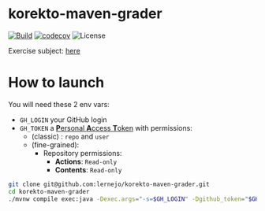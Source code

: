 # korekto-maven-grader

[![Build](https://github.com/lernejo/korekto-maven-grader/actions/workflows/build.yml/badge.svg)](https://github.com/lernejo/korekto-maven-grader/actions)
[![codecov](https://codecov.io/gh/lernejo/korekto-maven-grader/branch/main/graph/badge.svg?token=54UDXWVNBU)](https://codecov.io/gh/lernejo/korekto-maven-grader)
![License](https://img.shields.io/badge/License-Elastic_License_v2-blue)

Exercise subject: [here](EXERCISE_fr.adoc)

# How to launch
You will need these 2 env vars:
* `GH_LOGIN` your GitHub login
* `GH_TOKEN` a [**P**ersonal **A**ccess **T**oken](https://docs.github.com/en/authentication/keeping-your-account-and-data-secure/managing-your-personal-access-tokens#creating-a-personal-access-token-classic) with permissions:
    * (classic) : `repo` and `user`
    * (fine-grained):
        * Repository permissions:
            * **Actions**: `Read-only`
            * **Contents**: `Read-only`

```bash
git clone git@github.com:lernejo/korekto-maven-grader.git
cd korekto-maven-grader
./mvnw compile exec:java -Dexec.args="-s=$GH_LOGIN" -Dgithub_token="$GH_TOKEN"
```
